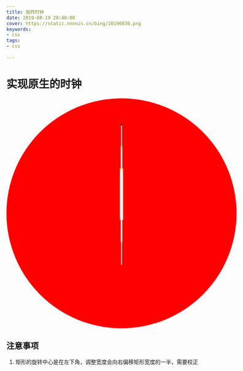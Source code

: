 ```yaml
---
title: 旋转时钟
date: 2019-08-19 20:46:00
cover: https://static.nnnnzs.cn/bing/20190830.png
keywords: 
- css
tags:
- css
      
---
```

# 实现原生的时钟

<style>
    #warp{
        --scale-radius:300px;
        background:red;
        width:calc(var(--scale-radius) *2);
        height:calc(var(--scale-radius) *2);
        border-radius:100%;
        position:relative;
        margin:0 auto;
    }
    #warp *{
        margin:0;
        padding:0;
        box-sizing:border-box;
    }
    /* 刻度 */
    .scale{
        --s-width:10px;
        position:absolute;
        top:0px;
        height:calc(var(--scale-radius) *2 );
        border-top:var(--s-width) solid #000;
        border-bottom:var(--s-width) solid #000;
    }
    /* 每五分钟的刻度 */
    .scale.f{
        --f-width:5px;
        width:var(--f-width);
        left:calc(var(--scale-radius) - var(--f-width)/2)
    }
    /* 每分钟的刻度 */
    .scale.o{
        --o-width:2px;
        width:var(--o-width);
        left:calc(var(--scale-radius) - var(--o-width)/2);
    }
    /* 指针 */
    .scales .pointer{
        position:absolute;
        background-size:100% 100%;
    }
    .scales .pointer.second{
        --sec-width:2px;
        --sec-height-rate:0.8;
        --sec-height:calc((var(--scale-radius) * 2 - var(--scale-radius)/20) * var(--sec-height-rate));
        --sec-top:calc((var(--scale-radius) * 2 - var(--sec-height)) / 2 );

        width:var(--sec-width);
        height:var(--sec-height);
        top:var(--sec-top);
        left:calc(var(--scale-radius) - var(--sec-width)/2);
        border-top:5px #000 solid;
        border-bottom:100px red solid;
        background-color:#fff;
        z-index:3;
    }
    .scales .pointer.minute{
        --min-width:4px;
        --min-height-rate:0.6;
        --min-height:calc((var(--scale-radius) * 2 - var(--scale-radius)/20) * var(--min-height-rate) );
        --min-top:calc((var(--scale-radius) * 2 - var(--min-height)) / 2 );

        width:var(--min-width);
        height:var(--min-height);
        top:var(--min-top);
        left:calc(var(--scale-radius) - var(--min-width) /2);
        border-top:5px yellow solid;
        border-bottom:100px red solid;
        background-color:#fff;
        z-index:2;
    }
    .scales .pointer.hour{
        --hour-width:8px;
        --hour-height-rate:0.4;
        --hour-height:calc((var(--scale-radius) * 2 - var(--scale-radius)/20) * var(--hour-height-rate) );
        --hour-top:calc((var(--scale-radius) * 2 - var(--hour-height)) / 2 );

        width:var(--hour-width);
        height:var(--hour-height);
        top:var(--hour-top);
        left:calc(var(--scale-radius) - var(--hour-width) /2);
        border-top:5px yellow solid;
        border-bottom:100px red solid;
        background-color:#fff;
        z-index:1;
    }
</style>

<div id="warp">
<div class="scales">
    <div class="hour pointer"></div>
    <div class="minute pointer"></div>
    <div class="second pointer"></div>
</div>
</div>

## 注意事项
1. 矩形的旋转中心是在左下角，调整宽度会向右偏移矩形宽度的一半，需要校正

<script>
    const warp = $('#warp')
    for(let i=0;i<30;i++){
        let w = i%5===0?'f':'o'
        $scale = 
        `<div class="scale ${w}" style="transform:rotateZ(${i/60*360}deg)"></div>`;
        warp.find('.scales').append($scale)
    }
    setInterval(()=>{
        let t = new Date();
        let second = t.getSeconds()===0?60:t.getSeconds();
        let min = t.getMinutes();
        let hour = t.getHours()
        let secondRate = 6*second;
        let minRate = 6*min;
        let hourRate = 360/12*hour
        console.log(hourRate)
        // 0s 0deg
        // 15s 90deg
        // 30s 180deg
        // 60s 360deg
        $('.scales .second').css({'transform':`rotateZ(${secondRate}deg)`})
        $('.scales .minute').css({'transform':`rotateZ(${minRate}deg)`})
        $('.scales .hour').css({'transform':`rotateZ(${hourRate}deg)`})
    },1000)

</script>
